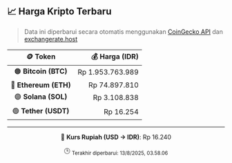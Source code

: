 

<!-- HARGA_KRIPTO -->
## 📈 Harga Kripto Terbaru

> Data ini diperbarui secara otomatis menggunakan [CoinGecko API](https://www.coingecko.com/) dan [exchangerate.host](https://exchangerate.host/)

<div align="center">

| 🪙 Token | 💰 Harga (IDR) |
|:------:|---------------:|
| 🟠 **Bitcoin (BTC)**   | Rp 1.953.763.989 |
| 🔵 **Ethereum (ETH)**  | Rp 74.897.810 |
| 🟣 **Solana (SOL)**    | Rp 3.108.838 |
| 🟢 **Tether (USDT)**   | Rp 16.254 |

---

💱 **Kurs Rupiah (USD → IDR)**: Rp 16.240

🕒 <sub>Terakhir diperbarui: 13/8/2025, 03.58.06</sub>

</div>
<!-- /HARGA_KRIPTO -->